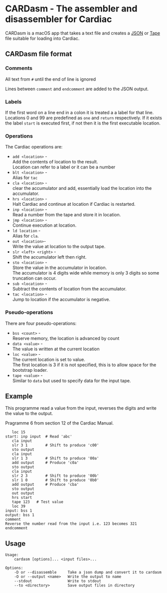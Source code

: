 # CARDasm - The assembler and disassembler for Cardiac

CARDasm is a macOS app that takes a text file and creates a 
[JSON](CardiacJSON.md "JSON format for Cardiac Programmes")
or [Tape](CardiacTape.md "Tape format for Cardiac Programmes")
file suitable for loading into Cardiac.

## CARDasm file format

### Comments
All text from `#` until the end of line is ignored

Lines between `comment` and `endcomment` are added to the JSON output.

### Labels
If the first word on a line end in a colon it is treated a a label for that line. 
Locations 0 and 99 are predefined as `one` and `return` respectively.
If it exists the label `start` is executed first, if not then it is the first executable location.

### Operations
The Cardiac operations are:

* `add <location>` -  
Add the contents of location to the result.  
Location can refer to a label or it can be a number
* `blt <location>` -  
Alias for `tac`
* `cla <location>` -  
clear the accumulator and add, essentially load the location into the accumulator.
* `hrs <location>` -  
Halt Cardiac and continue at location if Cardiac is restarted.
* `inp <location>` -  
Read a number from the tape and store it in location.
* `jmp <location>` -  
Continue execution at location.
* `ld location` -  
Alias for `cla`.
* `out <location>`-  
Write the value at location to the output tape.
* `slr <left> <right>` -  
Shift the accumulator left then right.
* `sto <location>` -  
Store the value in the accumulator in location.  
The accumulator is 4 digits wide while memory is only 3 digits so some truncation can occur.
* `sub <location>` -  
Subtract the contents of location from the accumulator.
* `tac <location>` -  
Jump to location if the accumulator is negative.

### Pseudo-operations

There are four pseudo-operations:

* `bss <count>` -  
Reserve memory, the location is advanced by count
* `data <value>` -  
The value is written at the current location
* `loc <value>` -  
The current location is set to value.  
The first location is 3 if it is not specified, this is to allow space for the bootstrap loader.
* `tape <value>` -  
Similar to `data` but used to specify data for the input tape.

## Example
This programme read a value from the input, reverses the digits and write the value to the output.

Pragramme 6 from section 12 of the Cardiac Manual.

```
   loc 15
start: inp input  # Read 'abc'
   cla input
   slr 3 1        # Shift to produce 'c00'
   sto output
   cla input
   slr 1 3        # Shift to produce '00a'
   add output     # Produce 'c0a'
   sto output
   cla input
   slr 2 3        # Shift to produce '00b'
   slr 1 0        # Shift to produce '0b0'
   add output     # Produce 'cba'
   sto output
   out output
   hrs start
   tape 123   # Test value
   loc 39
input: bss 1
output: bss 1
comment
Reverse the number read from the input i.e. 123 becomes 321
endcomment
```

## Usage
```
Usage:
    cardasm [options]... <input files>...

Options:
    -D or --disassemble     Take a json dump and convert it to cardasm
    -O or --output <name>   Write the output to name
    --stdout                Write to stdout
    --to <directory>        Save output files in directory
```

